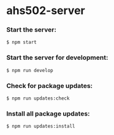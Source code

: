 # ahs502-server

### Start the server:

    $ npm start

### Start the server for development:

    $ npm run develop

### Check for package updates:

    $ npm run updates:check

### Install all package updates:

    $ npm run updates:install

